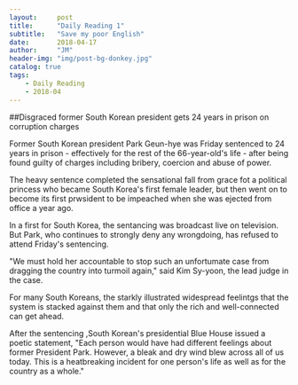 ```yaml
---
layout:     post
title:      "Daily Reading 1"
subtitle:   "Save my poor English"
date:       2018-04-17
author:     "JM"
header-img: "img/post-bg-donkey.jpg"
catalog: true
tags:
    - Daily Reading
    - 2018-04
---
```


##Disgraced former South Korean president gets 24 years in prison on corruption charges

Former South Korean president Park Geun-hye was Friday sentenced to 24 years in prison - effectively for the rest of the 66-year-old's life - after being found guilty of charges including bribery, coercion and abuse of power.

The heavy sentence completed the sensational fall from grace fot a political princess who became South Korea's first female leader, but then went on to become its first prwsident to be impeached when she was ejected from office a year ago.

In a first for South Korea, the sentancing was broadcast live on television. But Park, who continues to strongly deny any wrongdoing, has refused to attend Friday's sentencing.

"We must hold her accountable to stop such an unfortumate case from dragging the country into turmoil again," said Kim Sy-yoon, the lead judge in the case.

For many South Koreans, the starkly illustrated widespread feelintgs that the system is stacked against them and that only the rich and well-connected can get ahead.

After the sentencing ,South Korean's presidential Blue House issued a poetic statement, "Each person would have had different feelings about former President Park. However, a bleak and dry wind blew across all of us today. This is a heatbreaking incident for one person's life as well as for the country as a whole."

